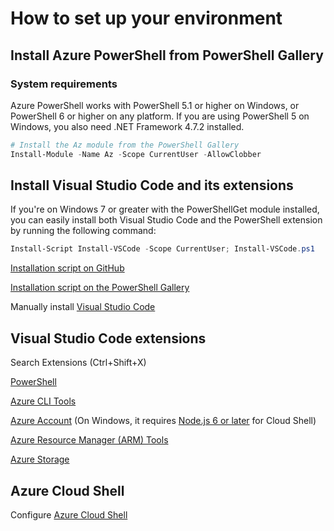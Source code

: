 # How to set up your environment

## Install Azure PowerShell from PowerShell Gallery

### System requirements

Azure PowerShell works with PowerShell 5.1 or higher on Windows, or PowerShell 6 or higher on any platform.
If you are using PowerShell 5 on Windows, you also need .NET Framework 4.7.2 installed.

```powershell
# Install the Az module from the PowerShell Gallery
Install-Module -Name Az -Scope CurrentUser -AllowClobber
```

## Install Visual Studio Code and its extensions

If you're on Windows 7 or greater with the PowerShellGet module installed, you can easily install both Visual Studio Code and the PowerShell extension by running the following command:

```powershell
Install-Script Install-VSCode -Scope CurrentUser; Install-VSCode.ps1
```

[Installation script on GitHub](https://github.com/PowerShell/vscode-powershell/blob/master/scripts/Install-VSCode.ps1)

[Installation script on the PowerShell Gallery](https://www.powershellgallery.com/packages/Install-VSCode/)

Manually install [Visual Studio Code](https://code.visualstudio.com/)

## Visual Studio Code extensions

Search Extensions (Ctrl+Shift+X)

[PowerShell](https://marketplace.visualstudio.com/items?itemName=ms-vscode.PowerShell)

[Azure CLI Tools](https://marketplace.visualstudio.com/items?itemName=ms-vscode.azurecli)

[Azure Account](https://marketplace.visualstudio.com/items?itemName=ms-vscode.azure-account) (On Windows, it requires [Node.js 6 or later](https://nodejs.org/en/) for Cloud Shell)

[Azure Resource Manager (ARM) Tools](https://marketplace.visualstudio.com/items?itemName=msazurermtools.azurerm-vscode-tools)

[Azure Storage](https://marketplace.visualstudio.com/items?itemName=ms-azuretools.vscode-azurestorage)

## Azure Cloud Shell

Configure [Azure Cloud Shell](https://docs.microsoft.com/en-us/azure/cloud-shell/overview)